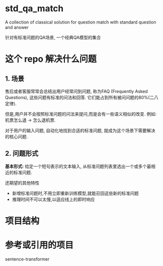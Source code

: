 # std_qa_match
A collection of classical solution for question match with standard question and answer

针对有标准问题的QA场景, 一个经典QA模型的集合

# 这个 repo 解决什么问题
## 1. 场景
售后或者客服常常会总结出用户经常问到问题, 称为FAQ (Frequently Asked Questions), 这些问题有标准的问法和回答. 它们能占到所有被问问题的80%(二八定律).

但是,用户并不会按照标准问题的问法来提问,而是会有一些语义相似的改变. 例如: 机票怎么退 -> 怎么退机票.

对于用户的输入问题, 自动化地找到合适的标准问题, 就成为这个场景下需要解决的核心问题.

## 2. 问题形式 

**基本形式:** 给定一个短句表示的文本输入, 从标准问题列表里选出一个或多个最相近的标准问题.

还期望的其他特性
+ 新增标准问题时,不用立即重新训练模型,就能召回这些新的标准问题
+ 推理时间不可以太慢,以适应线上的即时响应


# 项目结构


# 参考或引用的项目

sentence-transformer
